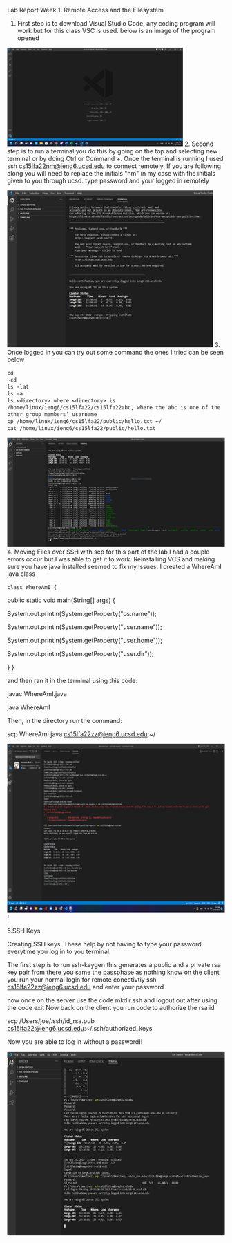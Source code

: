 Lab Report Week 1: Remote Access and the Filesystem

1. First step is to download Visual Studio Code, any coding program will work but for this class VSC is used.
below is an image of the program opened

![img_1.png](img_1.png)
2. Second step is to run a terminal you do this by going on the top and selecting new terminal or by doing Ctrl or Command +.
   Once the terminal is running I used ssh cs15lfa22nm@ieng6.ucsd.edu to connect remotely. If you are following along you will need
   to replace the initials "nm" in my case with the initials given to you through ucsd.
   type password and your logged in remotely
   
![img_2.png](img_2.png)
3. Once logged in you can try out some command the ones I tried can be seen below


    cd
    ~cd
    ls -lat
    ls -a
    ls <directory> where <directory> is /home/linux/ieng6/cs15lfa22/cs15lfa22abc, where the abc is one of the other group members’ username
    cp /home/linux/ieng6/cs15lfa22/public/hello.txt ~/
    cat /home/linux/ieng6/cs15lfa22/public/hello.txt
![img_3.png](img_3.png)
4. Moving Files over SSH with scp
for this part of the lab I had a couple errors occur but I was able to get it to work. 
   Reinstalling VCS and making sure you have java installed seemed to fix my issues.
    I created a WhereAmI java class
   
    class WhereAmI {
   
   public static void main(String[] args) {
   
   System.out.println(System.getProperty("os.name"));
   
   System.out.println(System.getProperty("user.name"));
   
   System.out.println(System.getProperty("user.home"));
   
   System.out.println(System.getProperty("user.dir"));
   
   }
   }
   
and then ran it in the terminal 
    using this code:
   

   javac WhereAmI.java

   java WhereAmI

Then, in the directory run the command:

scp WhereAmI.java cs15lfa22zz@ieng6.ucsd.edu:~/

![img_6.png](img_6.png)!
   
5.SSH Keys

Creating SSH keys. These help by not having to type your password everytime you log in to you
terminal.

The first step is to run ssh-keygen this generates a public and a private rsa key pair
from there you same the passphase as nothing 
know on the client you run your normal login for remote conectivtiy
ssh cs15lfa22zz@ieng6.ucsd.edu
and enter your password 

now once on the server use the code mkdir.ssh and logout out after using the code exit
Now back on the client you run code to authorize the rsa id 

scp /Users/joe/.ssh/id_rsa.pub cs15lfa22@ieng6.ucsd.edu:~/.ssh/authorized_keys 

Now you are able to log in without a password!! 

![img_5.png](img_5.png)